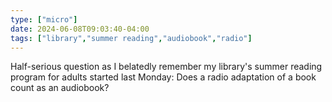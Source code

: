 ```yaml
---
type: ["micro"]
date: 2024-06-08T09:03:40-04:00
tags: ["library","summer reading","audiobook","radio"]
---
```

Half-serious question as I belatedly remember my library's summer reading program for adults started last Monday: Does a radio adaptation of a book count as an audiobook?
